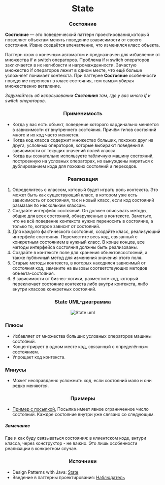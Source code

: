 <h1 align="center">
   State
</h1>
<h3 align="center">
   Состояние
</h3>

**Состояние** — это поведенческий паттерн проектирования,который позволяет объектам менять поведение взависимости от
своего состояния. Извне создаётся впечатление, что изменился класс объекта.

Паттерн схож с конечным автоматом и предназначен для избавление от множества if и switch операторов.
Проблема if и switch операторов заключается в их негибоксти и нагромажденности. Зачастую множество if операторов лежит в
одном месте, что ещё больше усложняет понимает контекста. При паттерне **Состояние** особенности поведение переносят в
класс состояния, тем самым убирая множественно ветвление.

*Задумайтесь об использовании **Состояния** там, где у вас много if и switch операторов*.

<h3 align="center">
   Применимость
</h3>

- Когда у вас есть объект, поведение которого кардинально меняется в зависимости от внутреннего состояния. Причём типов
  состояний много и их код часто меняется.
- Когда код класса содержит множество больших, похожих друг на друга, условных операторов, которые выбирают поведения в
  зависимости от текущих значений полей класса.
- Когда вы сознательно используете табличную машину состояний, построенную на условных операторах, но вынуждены мириться
  с дублированием кода для похожих состояний и переходов.

<h3 align="center">
   Реализация
</h3>

1. Определитесь с классом, который будет играть роль контекста. Это может быть как существующий класс, в котором уже
   есть зависимость от состояния, так и новый класс, если код состояний размазан по нескольким классам.
2. Создайте интерфейс состояний. Он должен описывать методы, общие для всех состояний, обнаруженных в контексте.
   Заметьте, что не всё поведение контекста нужно переносить в состояние, а только то, которое зависит от состояний.
3. Для каждого фактического состояния, создайте класс, реализующий интерфейс состояния. Переместите весь код, связанный
   с конкретным состоянием в нужный класс. В конце концов, все методы интерфейса состояния должны быть реализованы.
4. Создайте в контексте поле для хранения объектовсостояний, а также публичный метод для изменения значения этого поля.
5. Старые методы контекста, в которых находился зависимый от состояния код, замените на вызовы соответствующих методов
   объекта-состояния.
6. В зависимости от бизнес-логики, разместите код, который переключает состояние контекста либо внутри контекста, либо
   внутри классов конкретных состояний.

<h3 align="center">
   State UML-диаграмма
</h3>

<p align="center">
   <img src=https://github.com/evilpeopletyranny/JavaDesignPatterns/blob/main/src/patterns/behavior/state/diagram.png alt="State uml">
</p>

<h3>Плюсы</h3>

- Избавляет от множества больших условных операторов машины состояний.
- Концентрирует в одном месте код, связанный с определённым состоянием.
- Упрощает код контекста.

<h3>Минусы</h3>

- Может неоправданно усложнить код, если состояний мало и они редко меняются.

<h3 align="center">
   Примеры
</h3>

- [Пример с посылкой.](https://github.com/evilpeopletyranny/JavaDesignPatterns/blob/main/src/patterns/behavior/state/code/)
  Посылка имеет явное ограниченное число состояний. Каждое состояние внутри уже связано со следующим.

<h5>
    Замечание
</h5>

Где и как буду связываться состояния: в клиентском коде, внтури класса, через конструктор - не важно. Это лишь
особенности реализации в конкретном случае.

<h3 align="center">
   Источники
</h3>

- Design Patterns with
  Java: [State](https://github.com/evilpeopletyranny/JavaDesignPatterns/blob/main/src/patterns/behavior/state/books/Olaf%20Musch%20EN.pdf)
- Введение в паттерны
  проектирования: [Наблюдатель](https://github.com/evilpeopletyranny/JavaDesignPatterns/blob/main/src/patterns/state/observer/books/Alexander%20Shvets%20RU.pdf)